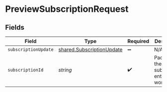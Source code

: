 # PreviewSubscriptionRequest


## Fields

| Field                                                                  | Type                                                                   | Required                                                               | Description                                                            | Example                                                                |
| ---------------------------------------------------------------------- | ---------------------------------------------------------------------- | ---------------------------------------------------------------------- | ---------------------------------------------------------------------- | ---------------------------------------------------------------------- |
| `subscriptionUpdate`                                                   | [shared.SubscriptionUpdate](../../models/shared/subscriptionupdate.md) | :heavy_minus_sign:                                                     | N/A                                                                    |                                                                        |
| `subscriptionId`                                                       | *string*                                                               | :heavy_check_mark:                                                     | Paddle ID of the subscription entity to work with.                     | sub_01gvne45dvdhg5gdxrz6hh511r                                         |